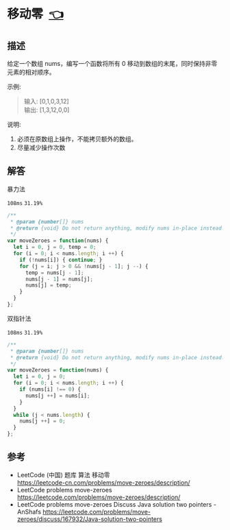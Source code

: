 # <a id="moveZeroes"></a>移动零&nbsp;&nbsp;[:point_left:][readme.problemSet.algorithm.moveZeroes] #

## 描述 ##

给定一个数组 nums，编写一个函数将所有 0 移动到数组的末尾，同时保持非零元素的相对顺序。

示例:

> 输入: [0,1,0,3,12]  
> 输出: [1,3,12,0,0]

说明:

1. 必须在原数组上操作，不能拷贝额外的数组。
2. 尽量减少操作次数

## 解答 ##

暴力法

`108ms` `31.19%`

```javascript
/**
 * @param {number[]} nums
 * @return {void} Do not return anything, modify nums in-place instead.
 */
var moveZeroes = function(nums) {
  let i = 0, j = 0, temp = 0;
  for (i = 0; i < nums.length; i ++) {
    if (!nums[i]) { continue; }
    for (j = i; j > 0 && !nums[j - 1]; j --) {
      temp = nums[j - 1];
      nums[j - 1] = nums[j];
      nums[j] = temp;
    }
  }
};
```

双指针法

`108ms` `31.19%`

```javascript
/**
 * @param {number[]} nums
 * @return {void} Do not return anything, modify nums in-place instead.
 */
var moveZeroes = function(nums) {
  let i = 0, j = 0;
  for (i = 0; i < nums.length; i ++) {
    if (nums[i] !== 0) {
      nums[j ++] = nums[i];
    }
  }
  while (j < nums.length) {
    nums[j ++] = 0;
  }
};
```

## 参考 ##

* LeetCode (中国) 题库 算法 移动零  
  <https://leetcode-cn.com/problems/move-zeroes/description/>
* LeetCode problems move-zeroes  
  <https://leetcode.com/problems/move-zeroes/description/>
* LeetCode problems move-zeroes Discuss Java solution two pointers - AnShafs
  <https://leetcode.com/problems/move-zeroes/discuss/167932/Java-solution-two-pointers>

<!-- 链接 开始 -->
[readme.problemSet.algorithm.moveZeroes]: ../../README.md#problemSet.algorithm.moveZeroes "README"
<!-- 链接 结束 -->